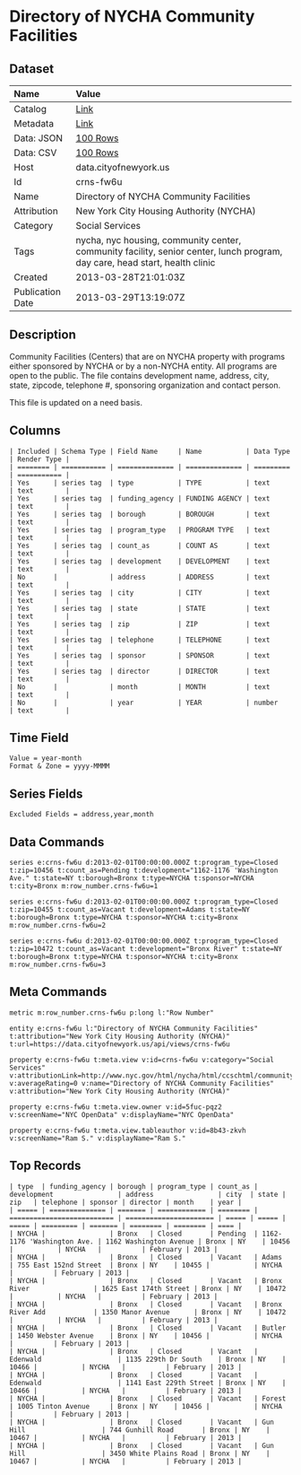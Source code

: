 # Directory of NYCHA Community Facilities

## Dataset

| Name | Value |
| :--- | :---- |
| Catalog | [Link](https://catalog.data.gov/dataset/directory-of-nycha-community-facilities-f87c8) |
| Metadata | [Link](https://data.cityofnewyork.us/api/views/crns-fw6u) |
| Data: JSON | [100 Rows](https://data.cityofnewyork.us/api/views/crns-fw6u/rows.json?max_rows=100) |
| Data: CSV | [100 Rows](https://data.cityofnewyork.us/api/views/crns-fw6u/rows.csv?max_rows=100) |
| Host | data.cityofnewyork.us |
| Id | crns-fw6u |
| Name | Directory of NYCHA Community Facilities |
| Attribution | New York City Housing Authority (NYCHA) |
| Category | Social Services |
| Tags | nycha, nyc housing, community center, community facility, senior center, lunch program, day care, head start, health clinic |
| Created | 2013-03-28T21:01:03Z |
| Publication Date | 2013-03-29T13:19:07Z |

## Description

Community Facilities (Centers) that are on NYCHA property with programs either sponsored by NYCHA or by a non-NYCHA entity. All programs are open to the public. The file contains development name, address, city, state, zipcode, telephone #, sponsoring organization and contact person. 

This file is updated on a need basis.

## Columns

```ls
| Included | Schema Type | Field Name     | Name           | Data Type | Render Type |
| ======== | =========== | ============== | ============== | ========= | =========== |
| Yes      | series tag  | type           | TYPE           | text      | text        |
| Yes      | series tag  | funding_agency | FUNDING AGENCY | text      | text        |
| Yes      | series tag  | borough        | BOROUGH        | text      | text        |
| Yes      | series tag  | program_type   | PROGRAM TYPE   | text      | text        |
| Yes      | series tag  | count_as       | COUNT AS       | text      | text        |
| Yes      | series tag  | development    | DEVELOPMENT    | text      | text        |
| No       |             | address        | ADDRESS        | text      | text        |
| Yes      | series tag  | city           | CITY           | text      | text        |
| Yes      | series tag  | state          | STATE          | text      | text        |
| Yes      | series tag  | zip            | ZIP            | text      | text        |
| Yes      | series tag  | telephone      | TELEPHONE      | text      | text        |
| Yes      | series tag  | sponsor        | SPONSOR        | text      | text        |
| Yes      | series tag  | director       | DIRECTOR       | text      | text        |
| No       |             | month          | MONTH          | text      | text        |
| No       |             | year           | YEAR           | number    | text        |
```

## Time Field

```ls
Value = year-month
Format & Zone = yyyy-MMMM
```

## Series Fields

```ls
Excluded Fields = address,year,month
```

## Data Commands

```ls
series e:crns-fw6u d:2013-02-01T00:00:00.000Z t:program_type=Closed t:zip=10456 t:count_as=Pending t:development="1162-1176 'Washington Ave." t:state=NY t:borough=Bronx t:type=NYCHA t:sponsor=NYCHA t:city=Bronx m:row_number.crns-fw6u=1

series e:crns-fw6u d:2013-02-01T00:00:00.000Z t:program_type=Closed t:zip=10455 t:count_as=Vacant t:development=Adams t:state=NY t:borough=Bronx t:type=NYCHA t:sponsor=NYCHA t:city=Bronx m:row_number.crns-fw6u=2

series e:crns-fw6u d:2013-02-01T00:00:00.000Z t:program_type=Closed t:zip=10472 t:count_as=Vacant t:development="Bronx River" t:state=NY t:borough=Bronx t:type=NYCHA t:sponsor=NYCHA t:city=Bronx m:row_number.crns-fw6u=3
```

## Meta Commands

```ls
metric m:row_number.crns-fw6u p:long l:"Row Number"

entity e:crns-fw6u l:"Directory of NYCHA Community Facilities" t:attribution="New York City Housing Authority (NYCHA)" t:url=https://data.cityofnewyork.us/api/views/crns-fw6u

property e:crns-fw6u t:meta.view v:id=crns-fw6u v:category="Social Services" v:attributionLink=http://www.nyc.gov/html/nycha/html/ccschtml/communitycenters.shtml v:averageRating=0 v:name="Directory of NYCHA Community Facilities" v:attribution="New York City Housing Authority (NYCHA)"

property e:crns-fw6u t:meta.view.owner v:id=5fuc-pqz2 v:screenName="NYC OpenData" v:displayName="NYC OpenData"

property e:crns-fw6u t:meta.view.tableauthor v:id=8b43-zkvh v:screenName="Ram S." v:displayName="Ram S."
```

## Top Records

```ls
| type  | funding_agency | borough | program_type | count_as | development                | address                | city  | state | zip   | telephone | sponsor | director | month    | year | 
| ===== | ============== | ======= | ============ | ======== | ========================== | ====================== | ===== | ===== | ===== | ========= | ======= | ======== | ======== | ==== | 
| NYCHA |                | Bronx   | Closed       | Pending  | 1162-1176 'Washington Ave. | 1162 Washington Avenue | Bronx | NY    | 10456 |           | NYCHA   |          | February | 2013 | 
| NYCHA |                | Bronx   | Closed       | Vacant   | Adams                      | 755 East 152nd Street  | Bronx | NY    | 10455 |           | NYCHA   |          | February | 2013 | 
| NYCHA |                | Bronx   | Closed       | Vacant   | Bronx River                | 1625 East 174th Street | Bronx | NY    | 10472 |           | NYCHA   |          | February | 2013 | 
| NYCHA |                | Bronx   | Closed       | Vacant   | Bronx River Add            | 1350 Manor Avenue      | Bronx | NY    | 10472 |           | NYCHA   |          | February | 2013 | 
| NYCHA |                | Bronx   | Closed       | Vacant   | Butler                     | 1450 Webster Avenue    | Bronx | NY    | 10456 |           | NYCHA   |          | February | 2013 | 
| NYCHA |                | Bronx   | Closed       | Vacant   | Edenwald                   | 1135 229th Dr South    | Bronx | NY    | 10466 |           | NYCHA   |          | February | 2013 | 
| NYCHA |                | Bronx   | Closed       | Vacant   | Edenwald                   | 1141 East 229th Street | Bronx | NY    | 10466 |           | NYCHA   |          | February | 2013 | 
| NYCHA |                | Bronx   | Closed       | Vacant   | Forest                     | 1005 Tinton Avenue     | Bronx | NY    | 10456 |           | NYCHA   |          | February | 2013 | 
| NYCHA |                | Bronx   | Closed       | Vacant   | Gun Hill                   | 744 Gunhill Road       | Bronx | NY    | 10467 |           | NYCHA   |          | February | 2013 | 
| NYCHA |                | Bronx   | Closed       | Vacant   | Gun Hill                   | 3450 White Plains Road | Bronx | NY    | 10467 |           | NYCHA   |          | February | 2013 | 
```
